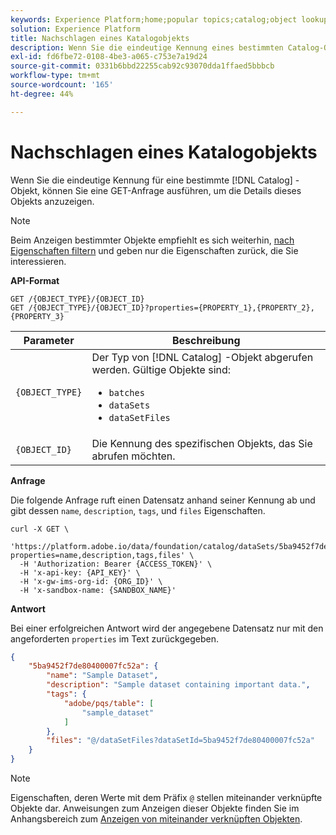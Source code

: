 ```yaml
---
keywords: Experience Platform;home;popular topics;catalog;object lookup;api
solution: Experience Platform
title: Nachschlagen eines Katalogobjekts
description: Wenn Sie die eindeutige Kennung eines bestimmten Catalog-Objekts kennen, können Sie eine GET-Anfrage ausführen, um Details zu diesem Objekt anzuzeigen.
exl-id: fd6fbe72-0108-4be3-a065-c753e7a19d24
source-git-commit: 0331b6bbd22255cab92c93070dda1ffaed5bbbcb
workflow-type: tm+mt
source-wordcount: '165'
ht-degree: 44%

---
```


# Nachschlagen eines Katalogobjekts

Wenn Sie die eindeutige Kennung für eine bestimmte [!DNL Catalog] -Objekt, können Sie eine GET-Anfrage ausführen, um die Details dieses Objekts anzuzeigen.

>[!NOTE]
>
>Beim Anzeigen bestimmter Objekte empfiehlt es sich weiterhin, [nach Eigenschaften filtern](filter-data.md) und geben nur die Eigenschaften zurück, die Sie interessieren.

**API-Format**

```http
GET /{OBJECT_TYPE}/{OBJECT_ID}
GET /{OBJECT_TYPE}/{OBJECT_ID}?properties={PROPERTY_1},{PROPERTY_2},{PROPERTY_3}
```

| Parameter | Beschreibung |
| --- | --- |
| `{OBJECT_TYPE}` | Der Typ von [!DNL Catalog] -Objekt abgerufen werden. Gültige Objekte sind: <ul><li>`batches`</li><li>`dataSets`</li><li>`dataSetFiles`</li></ul> |
| `{OBJECT_ID}` | Die Kennung des spezifischen Objekts, das Sie abrufen möchten. |

**Anfrage**

Die folgende Anfrage ruft einen Datensatz anhand seiner Kennung ab und gibt dessen `name`, `description`, `tags`, und `files` Eigenschaften.

```shell
curl -X GET \
  'https://platform.adobe.io/data/foundation/catalog/dataSets/5ba9452f7de80400007fc52a?properties=name,description,tags,files' \
  -H 'Authorization: Bearer {ACCESS_TOKEN}' \
  -H 'x-api-key: {API_KEY}' \
  -H 'x-gw-ims-org-id: {ORG_ID}' \
  -H 'x-sandbox-name: {SANDBOX_NAME}'
```

**Antwort**

Bei einer erfolgreichen Antwort wird der angegebene Datensatz nur mit den angeforderten `properties` im Text zurückgegeben.

```json
{
    "5ba9452f7de80400007fc52a": {
        "name": "Sample Dataset",
        "description": "Sample dataset containing important data.",
        "tags": {
            "adobe/pqs/table": [
                "sample_dataset"
            ]
        },
        "files": "@/dataSetFiles?dataSetId=5ba9452f7de80400007fc52a"
    }
}
```

>[!NOTE]
>
>Eigenschaften, deren Werte mit dem Präfix `@` stellen miteinander verknüpfte Objekte dar. Anweisungen zum Anzeigen dieser Objekte finden Sie im Anhangsbereich zum [Anzeigen von miteinander verknüpften Objekten](appendix.md#view-interrelated-objects).
